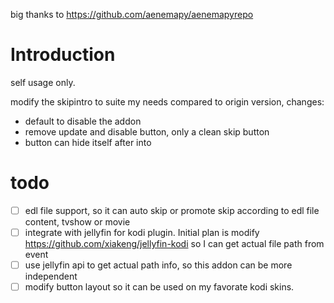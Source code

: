 big thanks to https://github.com/aenemapy/aenemapyrepo

# Introduction
self usage only.

modify the skipintro to suite my needs
compared to origin version, changes:
- default to disable the addon
- remove update and disable button, only a clean skip button
- button can hide itself after into

# todo
- [ ] edl file support, so it can auto skip or promote skip according to edl file content, tvshow or movie
- [ ] integrate with jellyfin for kodi plugin. Initial plan is modify https://github.com/xiakeng/jellyfin-kodi so I can get actual file path from event
- [ ] use jellyfin api to get actual path info, so this addon can be more independent
- [ ] modify button layout so it can be used on my favorate kodi skins.
